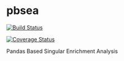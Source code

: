 # pbsea
[![Build Status](https://travis-ci.org/ArnaudBelcour/pbsea.svg?branch=master)](https://travis-ci.org/ArnaudBelcour/pbsea)

[![Coverage Status](https://coveralls.io/repos/github/ArnaudBelcour/pbsea/badge.svg)](https://coveralls.io/github/ArnaudBelcour/pbsea)

Pandas Based Singular Enrichment Analysis
